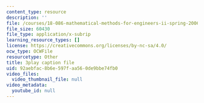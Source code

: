 ```yaml
---
content_type: resource
description: ''
file: /courses/18-086-mathematical-methods-for-engineers-ii-spring-2006/92aebfac8b6e597faa560de9bbe74fb0_S6dw885-SZI.vtt
file_size: 60430
file_type: application/x-subrip
learning_resource_types: []
license: https://creativecommons.org/licenses/by-nc-sa/4.0/
ocw_type: OCWFile
resourcetype: Other
title: 3play caption file
uid: 92aebfac-8b6e-597f-aa56-0de9bbe74fb0
video_files:
  video_thumbnail_file: null
video_metadata:
  youtube_id: null
---
```

